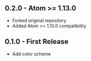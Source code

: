 ## 0.2.0 - Atom >= 1.13.0
* Forked original repository
* Added Atom >= 1.13.0 compatibility

## 0.1.0 - First Release
* Add color scheme
